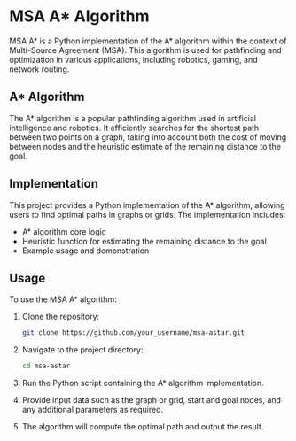 # MSA A* Algorithm

MSA A* is a Python implementation of the A* algorithm within the context of Multi-Source Agreement (MSA). This algorithm is used for pathfinding and optimization in various applications, including robotics, gaming, and network routing.

## A* Algorithm

The A* algorithm is a popular pathfinding algorithm used in artificial intelligence and robotics. It efficiently searches for the shortest path between two points on a graph, taking into account both the cost of moving between nodes and the heuristic estimate of the remaining distance to the goal.

## Implementation

This project provides a Python implementation of the A* algorithm, allowing users to find optimal paths in graphs or grids. The implementation includes:

- A* algorithm core logic
- Heuristic function for estimating the remaining distance to the goal
- Example usage and demonstration

## Usage

To use the MSA A* algorithm:

1. Clone the repository:
   ```bash
   git clone https://github.com/your_username/msa-astar.git
   ```

2. Navigate to the project directory:
   ```bash
   cd msa-astar
   ```

3. Run the Python script containing the A* algorithm implementation.

4. Provide input data such as the graph or grid, start and goal nodes, and any additional parameters as required.

5. The algorithm will compute the optimal path and output the result.
